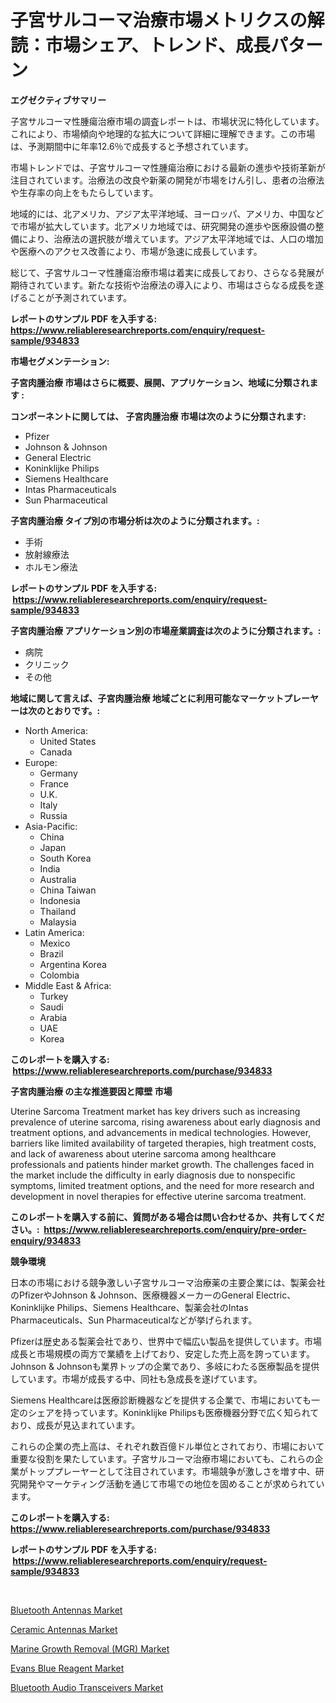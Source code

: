 <p><h1>子宮サルコーマ治療市場メトリクスの解読：市場シェア、トレンド、成長パターン</h1></p><p><strong>エグゼクティブサマリー</strong></p>
<p><p>子宮サルコーマ性腫瘍治療市場の調査レポートは、市場状況に特化しています。これにより、市場傾向や地理的な拡大について詳細に理解できます。この市場は、予測期間中に年率12.6％で成長すると予想されています。</p><p>市場トレンドでは、子宮サルコーマ性腫瘍治療における最新の進歩や技術革新が注目されています。治療法の改良や新薬の開発が市場をけん引し、患者の治療法や生存率の向上をもたらしています。</p><p>地域的には、北アメリカ、アジア太平洋地域、ヨーロッパ、アメリカ、中国などで市場が拡大しています。北アメリカ地域では、研究開発の進歩や医療設備の整備により、治療法の選択肢が増えています。アジア太平洋地域では、人口の増加や医療へのアクセス改善により、市場が急速に成長しています。</p><p>総じて、子宮サルコーマ性腫瘍治療市場は着実に成長しており、さらなる発展が期待されています。新たな技術や治療法の導入により、市場はさらなる成長を遂げることが予測されています。</p></p>
<p><strong>レポートのサンプル PDF を入手する: <a href="https://www.reliableresearchreports.com/enquiry/request-sample/934833">https://www.reliableresearchreports.com/enquiry/request-sample/934833</a></strong></p>
<p><strong>市場セグメンテーション:</strong></p>
<p><strong> 子宮肉腫治療 市場はさらに概要、展開、アプリケーション、地域に分類されます :</strong></p>
<p><strong>コンポーネントに関しては、 子宮肉腫治療 市場は次のように分類されます: &nbsp;</strong></p>
<p><ul><li>Pfizer</li><li>Johnson & Johnson</li><li>General Electric</li><li>Koninklijke Philips</li><li>Siemens Healthcare</li><li>Intas Pharmaceuticals</li><li>Sun Pharmaceutical</li></ul></p>
<p><strong> 子宮肉腫治療 タイプ別の市場分析は次のように分類されます。:</strong></p>
<p><ul><li>手術</li><li>放射線療法</li><li>ホルモン療法</li></ul></p>
<p><strong>レポートのサンプル PDF を入手する: &nbsp;<a href="https://www.reliableresearchreports.com/enquiry/request-sample/934833">https://www.reliableresearchreports.com/enquiry/request-sample/934833</a></strong></p>
<p><strong> 子宮肉腫治療 アプリケーション別の市場産業調査は次のように分類されます。:</strong></p>
<p><ul><li>病院</li><li>クリニック</li><li>その他</li></ul></p>
<p><strong>地域に関して言えば、子宮肉腫治療 地域ごとに利用可能なマーケットプレーヤーは次のとおりです。:</strong></p>
<p><ul>
    <li>
        North America:
        <ul>
            <li>United States</li>
            <li>Canada</li>
        </ul>
    </li>
    <li>
        Europe:
        <ul>
            <li>Germany</li>
            <li>France</li>
            <li>U.K.</li>
            <li>Italy</li>
            <li>Russia</li>
        </ul>
    </li>
    <li>
        Asia-Pacific:
        <ul>
            <li>China</li>
            <li>Japan</li>
            <li>South Korea</li>
            <li>India</li>
            <li>Australia</li>
            <li>China Taiwan</li>
            <li>Indonesia</li>
            <li>Thailand</li>
            <li>Malaysia</li>
        </ul>
    </li>
    <li>
        Latin America:
        <ul>
            <li>Mexico</li>
            <li>Brazil</li>
            <li>Argentina Korea</li>
            <li>Colombia</li>
        </ul>
    </li>
    <li>
        Middle East & Africa:
        <ul>
            <li>Turkey</li>
            <li>Saudi</li>
            <li>Arabia</li>
            <li>UAE</li>
            <li>Korea</li>
        </ul>
    </li>
    </ul></p>
<p><strong>このレポートを購入する: &nbsp;<a href="https://www.reliableresearchreports.com/purchase/934833">https://www.reliableresearchreports.com/purchase/934833</a></strong></p>
<p><strong>子宮肉腫治療 の主な推進要因と障壁 市場</strong></p>
<p><p>Uterine Sarcoma Treatment market has key drivers such as increasing prevalence of uterine sarcoma, rising awareness about early diagnosis and treatment options, and advancements in medical technologies. However, barriers like limited availability of targeted therapies, high treatment costs, and lack of awareness about uterine sarcoma among healthcare professionals and patients hinder market growth. The challenges faced in the market include the difficulty in early diagnosis due to nonspecific symptoms, limited treatment options, and the need for more research and development in novel therapies for effective uterine sarcoma treatment.</p></p>
<p><strong>このレポートを購入する前に、質問がある場合は問い合わせるか、共有してください。:&nbsp; <a href="https://www.reliableresearchreports.com/enquiry/pre-order-enquiry/934833">https://www.reliableresearchreports.com/enquiry/pre-order-enquiry/934833</a></strong></p>
<p><strong>競争環境</strong></p>
<p><p>日本の市場における競争激しい子宮サルコーマ治療薬の主要企業には、製薬会社のPfizerやJohnson & Johnson、医療機器メーカーのGeneral Electric、Koninklijke Philips、Siemens Healthcare、製薬会社のIntas Pharmaceuticals、Sun Pharmaceuticalなどが挙げられます。 </p><p>Pfizerは歴史ある製薬会社であり、世界中で幅広い製品を提供しています。市場成長と市場規模の両方で業績を上げており、安定した売上高を誇っています。Johnson & Johnsonも業界トップの企業であり、多岐にわたる医療製品を提供しています。市場が成長する中、同社も急成長を遂げています。</p><p>Siemens Healthcareは医療診断機器などを提供する企業で、市場においても一定のシェアを持っています。Koninklijke Philipsも医療機器分野で広く知られており、成長が見込まれています。</p><p>これらの企業の売上高は、それぞれ数百億ドル単位とされており、市場において重要な役割を果たしています。子宮サルコーマ治療市場においても、これらの企業がトッププレーヤーとして注目されています。市場競争が激しさを増す中、研究開発やマーケティング活動を通じて市場での地位を固めることが求められています。</p></p>
<p><strong>このレポートを購入する: &nbsp; <a href="https://www.reliableresearchreports.com/purchase/934833">https://www.reliableresearchreports.com/purchase/934833</a></strong></p>
<p><strong>レポートのサンプル PDF を入手する: &nbsp;<a href="https://www.reliableresearchreports.com/enquiry/request-sample/934833">https://www.reliableresearchreports.com/enquiry/request-sample/934833</a></strong><strong></strong></p>
<p>&nbsp;</p>
<p><p><a href="https://view.publitas.com/reportprime-1/bluetooth-antennas-market-size-share-trends-analysis-report-by-material-by-type-by-end-user-by-region-and-segment-forecasts-2024-2031/">Bluetooth Antennas Market</a></p><p><a href="https://view.publitas.com/reportprime-1/ceramic-antennas-market-size-furnishes-valuable-information-encompassing-market-share-market-trends-and-projections-spanning-from-2024-to-2031/">Ceramic Antennas Market</a></p><p><a href="https://gamy-alyssum-396.notion.site/Marine-Growth-Removal-MGR-Market-Research-Report-Unlocks-Analysis-on-the-Market-Financial-Status--2b964ed998864041b805555fec1f1933">Marine Growth Removal (MGR) Market</a></p><p><a href="https://github.com/Glendatilghmankmgz0rbhwpy/Market-Research-Report-List-1/blob/main/evans-blue-reagent-market.md">Evans Blue Reagent Market</a></p><p><a href="https://boundless-drawbridge-702.notion.site/Bluetooth-Audio-Transceivers-Market-Offers-Provide-Insightful-Data-for-the-Time-Period-from-2024-to--f31a3e9235114f6780c358c4a4018d93">Bluetooth Audio Transceivers Market</a></p></p>